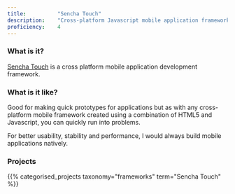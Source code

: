 ```yaml
---
title: 			"Sencha Touch"
description: 	"Cross-platform Javascript mobile application framework."
proficiency:	4
---
```


### What is it?
[Sencha Touch](https://www.sencha.com/products/touch/#overview) is a cross platform mobile application development framework.

### What is it like?
Good for making quick prototypes for applications but as with any cross-platform mobile framework created using a combination of HTML5 and Javascript, you can quickly run into problems.

For better usability, stability and performance, I would always build mobile applications natively.

### Projects
{{% categorised_projects taxonomy="frameworks" term="Sencha Touch" %}}